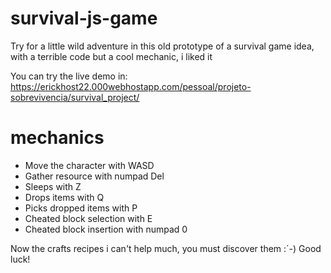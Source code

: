 # survival-js-game
Try for a little wild adventure in this old prototype of a survival game idea, with a terrible code but a cool mechanic, i liked it

You can try the live demo in: https://erickhost22.000webhostapp.com/pessoal/projeto-sobrevivencia/survival_project/

# mechanics
- Move the character with WASD
- Gather resource with numpad Del
- Sleeps with Z
- Drops items with Q
- Picks dropped items with P
- Cheated block selection with E
- Cheated block insertion with numpad 0

Now the crafts recipes i can't help much, you must discover them :´-)
Good luck!

